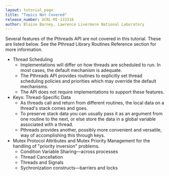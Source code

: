 ```yaml
---
layout: tutorial_page 
title: "Topics Not Covered"
release_number: UCRL-MI-133316
author: Blaise Barney, Lawrence Livermore National Laboratory
---
```

Several features of the Pthreads API are not covered in this tutorial. These are listed below. See the Pthread Library Routines Reference section for more information.

- Thread Scheduling
    - Implementations will differ on how threads are scheduled to run. In most cases, the default mechanism is adequate.
    - The Pthreads API provides routines to explicitly set thread scheduling policies and priorities which may override the default mechanisms.
    - The API does not require implementations to support these features.
- Keys: Thread-Specific Data
    - As threads call and return from different routines, the local data on a thread's stack comes and goes.
    - To preserve stack data you can usually pass it as an argument from one routine to the next, or else store the data in a global variable associated with a thread.
    - Pthreads provides another, possibly more convenient and versatile, way of accomplishing this through keys.
- Mutex Protocol Attributes and Mutex Priority Management for the handling of "priority inversion" problems.
    - Condition Variable Sharing—across processes
    - Thread Cancellation
    - Threads and Signals
    - Sychronization constructs—barriers and locks
